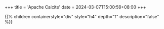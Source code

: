 +++
title = 'Apache Calcite'
date = 2024-03-07T15:00:59+08:00
+++


{{% children containerstyle="div" style="h4" depth="1" description="false" %}}